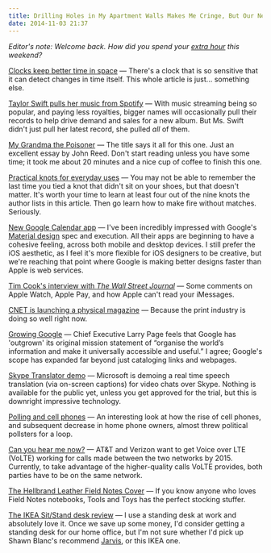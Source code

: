 ```yaml
---
title: Drilling Holes in My Apartment Walls Makes Me Cringe, But Our New Pictures Look Nice
date: 2014-11-03 21:37
---
```

_Editor's note: Welcome back. How did you spend your [extra hour](https://en.wikipedia.org/wiki/Daylight_saving_time) this weekend?_

[Clocks keep better time in space](http://www.npr.org/2014/11/03/361069820/new-clock-may-end-time-as-we-know-it) &mdash; There's a clock that is so sensitive that it can detect changes in time itself. This whole article is just... something else. 

[Taylor Swift pulls her music from Spotify](http://artsbeat.blogs.nytimes.com/2014/11/03/taylor-swift-announces-world-tour-and-pulls-her-music-from-spotify/) &mdash; With music streaming being so popular, and paying less royalties, bigger names will occasionally pull their records to help drive demand and sales for a new album. But Ms. Swift didn't just pull her latest record, she pulled _all_ of them.  

[My Grandma the Poisoner](http://www.vice.com/en_uk/read/my-gandma-the-poisoner-0000474-v21n10) &mdash; The title says it all for this one. Just an excellent essay by John Reed. Don't start reading unless you have some time; it took me about 20 minutes and a nice cup of coffee to finish this one. 

[Practical knots for everyday uses](http://allaboutknots.blogspot.mx/2013/07/1-practical-knots-for-everyday-uses.html) &mdash; You may not be able to remember the last time you tied a knot that didn't sit on your shoes, but that doesn't matter. It's worth your time to learn at least four out of the nine knots the author lists in this article. Then go learn how to make fire without matches. Seriously. 

[New Google Calendar app](https://www.google.com/landing/calendar/) &mdash; I've been incredibly impressed with Google's [Material design](http://www.google.com/design/spec/material-design/introduction.html) spec and execution. All their apps are beginning to have a cohesive feeling, across both mobile and desktop devices. I still prefer the iOS aesthetic, as I feel it's more flexible for iOS designers to be creative, but we're reaching that point where Google is making better designs faster than Apple is web services.  

[Tim Cook's interview with _The Wall Street Journal_](http://online.wsj.com/articles/apples-tim-cook-answers-the-skeptics-1414962373) &mdash; Some comments on Apple Watch, Apple Pay, and how Apple can't read your iMessages. 

[CNET is launching a physical magazine](http://www.nytimes.com/2014/11/03/business/media/technology-website-cnet-to-jump-from-screen-to-page.html) &mdash; Because the print industry is doing so well right now. 

[Growing Google](http://www.theguardian.com/technology/2014/nov/03/larry-page-google-dont-be-evil-sergey-brin) &mdash; Chief Executive Larry Page feels that Google has 'outgrown' its original mission statement of “organise the world’s information and make it universally accessible and useful.” I agree; Google's scope has expanded far beyond just cataloging links and webpages. 

[Skype Translator demo](http://techcrunch.com/2014/11/03/skype-translator-preview/) &mdash; Microsoft is demoing a real time speech translation (via on-screen captions) for video chats over Skype. Nothing is available for the public yet, unless you get approved for the trial, but this is downright impressive technology.     

[Polling and cell phones](http://www.washingtonpost.com/blogs/the-switch/wp/2014/11/03/pollsters-used-to-worry-that-cellphone-users-would-skew-results-these-days-not-so-much/) &mdash; An interesting look at how the rise of cell phones, and subsequent decrease in home phone owners, almost threw political pollsters for a loop. 

[Can you hear me now?](http://recode.net/2014/11/03/verizon-and-att-plan-lte-call-interoperability-by-2015/) &mdash; AT&T and Verizon want to get Voice over LTE (VoLTE) working for calls made between the two networks by 2015. Currently, to take advantage of the higher-quality calls VoLTE provides, both parties have to be on the same network.  

[The Hellbrand Leather Field Notes Cover](http://toolsandtoys.net/reviews/hellbrand-leather-field-notes-cover/) &mdash; If you know anyone who loves Field Notes notebooks, Tools and Toys has the perfect stocking stuffer. 

[The IKEA Sit/Stand desk review](http://gizmodo.com/ikea-sit-stand-desk-review-i-cant-believe-how-much-i-l-1652445999) &mdash; I use a standing desk at work and absolutely love it. Once we save up some money, I'd consider getting a standing desk for our home office, but I'm not sure whether I'd pick up Shawn Blanc's recommend [Jarvis](http://www.amazon.com/dp/B00HRFEIF4/ref=nosim&tag=toolsandtoys-20), or this IKEA one. 

